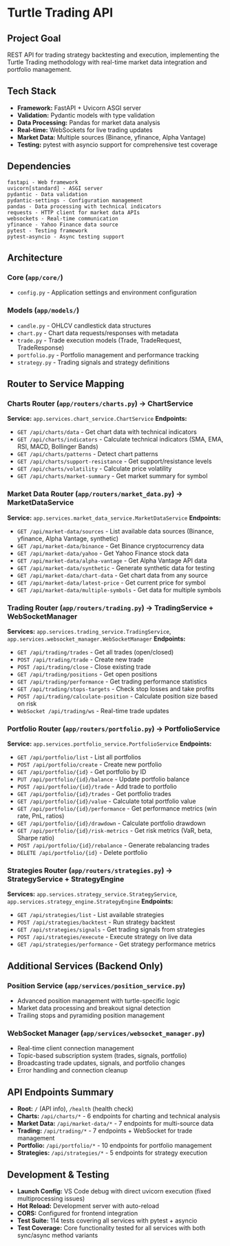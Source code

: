 # Turtle Trading API

## Project Goal
REST API for trading strategy backtesting and execution, implementing the Turtle Trading methodology with real-time market data integration and portfolio management.

## Tech Stack
- **Framework:** FastAPI + Uvicorn ASGI server
- **Validation:** Pydantic models with type validation
- **Data Processing:** Pandas for market data analysis
- **Real-time:** WebSockets for live trading updates
- **Market Data:** Multiple sources (Binance, yfinance, Alpha Vantage)
- **Testing:** pytest with asyncio support for comprehensive test coverage

## Dependencies
```
fastapi - Web framework
uvicorn[standard] - ASGI server
pydantic - Data validation
pydantic-settings - Configuration management  
pandas - Data processing with technical indicators
requests - HTTP client for market data APIs
websockets - Real-time communication
yfinance - Yahoo Finance data source
pytest - Testing framework
pytest-asyncio - Async testing support
```

## Architecture

### Core (`app/core/`)
- `config.py` - Application settings and environment configuration

### Models (`app/models/`)
- `candle.py` - OHLCV candlestick data structures
- `chart.py` - Chart data requests/responses with metadata
- `trade.py` - Trade execution models (Trade, TradeRequest, TradeResponse)  
- `portfolio.py` - Portfolio management and performance tracking
- `strategy.py` - Trading signals and strategy definitions

## Router to Service Mapping

### Charts Router (`app/routers/charts.py`) → ChartService
**Service:** `app.services.chart_service.ChartService`
**Endpoints:**
- `GET /api/charts/data` - Get chart data with technical indicators
- `GET /api/charts/indicators` - Calculate technical indicators (SMA, EMA, RSI, MACD, Bollinger Bands)
- `GET /api/charts/patterns` - Detect chart patterns
- `GET /api/charts/support-resistance` - Get support/resistance levels  
- `GET /api/charts/volatility` - Calculate price volatility
- `GET /api/charts/market-summary` - Get market summary for symbol

### Market Data Router (`app/routers/market_data.py`) → MarketDataService  
**Service:** `app.services.market_data_service.MarketDataService`
**Endpoints:**
- `GET /api/market-data/sources` - List available data sources (Binance, yfinance, Alpha Vantage, synthetic)
- `GET /api/market-data/binance` - Get Binance cryptocurrency data
- `GET /api/market-data/yahoo` - Get Yahoo Finance stock data
- `GET /api/market-data/alpha-vantage` - Get Alpha Vantage API data
- `GET /api/market-data/synthetic` - Generate synthetic data for testing
- `GET /api/market-data/chart-data` - Get chart data from any source
- `GET /api/market-data/latest-price` - Get current price for symbol
- `GET /api/market-data/multiple-symbols` - Get data for multiple symbols

### Trading Router (`app/routers/trading.py`) → TradingService + WebSocketManager
**Services:** `app.services.trading_service.TradingService`, `app.services.websocket_manager.WebSocketManager`
**Endpoints:**
- `GET /api/trading/trades` - Get all trades (open/closed)
- `POST /api/trading/trade` - Create new trade
- `POST /api/trading/close` - Close existing trade
- `GET /api/trading/positions` - Get open positions  
- `GET /api/trading/performance` - Get trading performance statistics
- `GET /api/trading/stops-targets` - Check stop losses and take profits
- `POST /api/trading/calculate-position` - Calculate position size based on risk
- `WebSocket /api/trading/ws` - Real-time trade updates

### Portfolio Router (`app/routers/portfolio.py`) → PortfolioService
**Service:** `app.services.portfolio_service.PortfolioService`
**Endpoints:**
- `GET /api/portfolio/list` - List all portfolios
- `POST /api/portfolio/create` - Create new portfolio
- `GET /api/portfolio/{id}` - Get portfolio by ID
- `PUT /api/portfolio/{id}/balance` - Update portfolio balance
- `POST /api/portfolio/{id}/trade` - Add trade to portfolio
- `GET /api/portfolio/{id}/trades` - Get portfolio trades
- `GET /api/portfolio/{id}/value` - Calculate total portfolio value
- `GET /api/portfolio/{id}/performance` - Get performance metrics (win rate, PnL, ratios)
- `GET /api/portfolio/{id}/drawdown` - Calculate portfolio drawdown
- `GET /api/portfolio/{id}/risk-metrics` - Get risk metrics (VaR, beta, Sharpe ratio)
- `POST /api/portfolio/{id}/rebalance` - Generate rebalancing trades
- `DELETE /api/portfolio/{id}` - Delete portfolio

### Strategies Router (`app/routers/strategies.py`) → StrategyService + StrategyEngine  
**Services:** `app.services.strategy_service.StrategyService`, `app.services.strategy_engine.StrategyEngine`
**Endpoints:**
- `GET /api/strategies/list` - List available strategies
- `POST /api/strategies/backtest` - Run strategy backtest
- `GET /api/strategies/signals` - Get trading signals from strategies
- `POST /api/strategies/execute` - Execute strategy on live data
- `GET /api/strategies/performance` - Get strategy performance metrics

## Additional Services (Backend Only)

### Position Service (`app/services/position_service.py`)
- Advanced position management with turtle-specific logic
- Market data processing and breakout signal detection  
- Trailing stops and pyramiding position management

### WebSocket Manager (`app/services/websocket_manager.py`)
- Real-time client connection management
- Topic-based subscription system (trades, signals, portfolio)
- Broadcasting trade updates, signals, and portfolio changes
- Error handling and connection cleanup

## API Endpoints Summary
- **Root:** `/` (API info), `/health` (health check)  
- **Charts:** `/api/charts/*` - 6 endpoints for charting and technical analysis
- **Market Data:** `/api/market-data/*` - 7 endpoints for multi-source data
- **Trading:** `/api/trading/*` - 7 endpoints + WebSocket for trade management
- **Portfolio:** `/api/portfolio/*` - 10 endpoints for portfolio management  
- **Strategies:** `/api/strategies/*` - 5 endpoints for strategy execution

## Development & Testing
- **Launch Config:** VS Code debug with direct uvicorn execution (fixed multiprocessing issues)
- **Hot Reload:** Development server with auto-reload
- **CORS:** Configured for frontend integration  
- **Test Suite:** 114 tests covering all services with pytest + asyncio
- **Test Coverage:** Core functionality tested for all services with both sync/async method variants